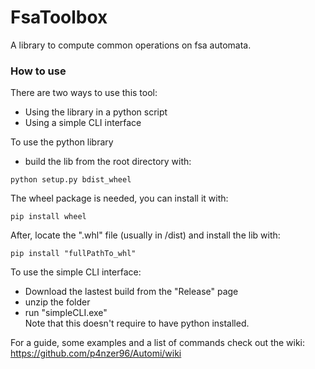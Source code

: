 # FsaToolbox
A library to compute common operations on fsa automata.

### How to use
There are two ways to use this tool:
- Using the library in a python script
- Using a simple CLI interface

To use the python library
- build the lib from the root directory with:
```
python setup.py bdist_wheel
```
The wheel package is needed, you can install it with:
```
pip install wheel
```
After, locate the ".whl" file (usually in /dist) and install the lib with:
```
pip install "fullPathTo_whl"
```

To use the simple CLI interface:
- Download the lastest build from the "Release" page
- unzip the folder
- run "simpleCLI.exe"  
Note that this doesn't require to have python installed.  

For a guide, some examples and a list of commands check out the wiki:  
https://github.com/p4nzer96/Automi/wiki
